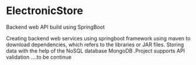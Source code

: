 # ElectronicStore
Backend web API build using SpringBoot

Creating backend web services using springboot framework using maven to download dependencies, which refers to the libraries or JAR files. 
Storing data with the help of the NoSQL database MongoDB .Project supports API validation ....to be continue
